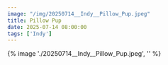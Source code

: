 ```yaml
---
image: "/img/20250714__Indy__Pillow_Pup.jpeg"
title: Pillow Pup 
date: 2025-07-14 08:00:00
tags: ['Indy']
---
```

{% image './20250714__Indy__Pillow_Pup.jpeg', '' %}